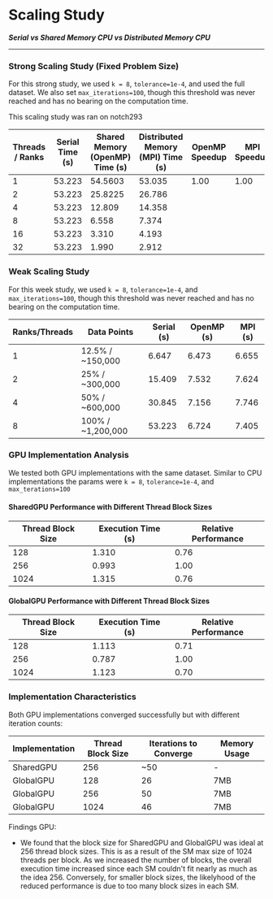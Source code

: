 # Scaling Study

**_Serial vs Shared Memory CPU vs Distributed Memory CPU_**

---

### Strong Scaling Study (Fixed Problem Size)

For this strong study, we used `k = 8`, `tolerance=1e-4`, and used the full dataset. We also set `max_iterations=100`, though this threshold was never reached and has no bearing on the computation time.

This scaling study was ran on notch293

| Threads / Ranks | Serial Time (s) | Shared Memory (OpenMP) Time (s) | Distributed Memory (MPI) Time (s) | OpenMP Speedup | MPI Speedup | Shared Memory Efficiency (%) | Distributed memory Efficiency (%) |
| --------------- | --------------- | ------------------------------- | --------------------------------- | -------------- | ----------- | ---------------------------- | --------------------------------- |
| 1               | 53.223          | 54.5603                         | 53.035                            | 1.00           | 1.00        | 100.0                        | 100.0                             |
| 2               | 53.223          | 25.8225                         | 26.786                            |                |             |                              |                                   |
| 4               | 53.223          | 12.809                          | 14.358                            |                |             |                              |                                   |
| 8               | 53.223          | 6.558                           | 7.374                             |                |             |                              |                                   |
| 16              | 53.223          | 3.310                           | 4.193                             |                |             |                              |                                   |
| 32              | 53.223          | 1.990                           | 2.912                             |                |             |                              |                                   |

### Weak Scaling Study

For this week study, we used `k = 8`, `tolerance=1e-4`, and `max_iterations=100`, though this threshold was never reached and has no bearing on the computation time.

| Ranks/Threads | Data Points       | Serial (s) | OpenMP (s) | MPI (s) |
| ------------- | ----------------- | ---------- | ---------- | ------- |
| 1             | 12.5% / ~150,000  | 6.647      | 6.473      | 6.655   |
| 2             | 25% / ~300,000    | 15.409     | 7.532      | 7.624   |
| 4             | 50% / ~600,000    | 30.845     | 7.156      | 7.746   |
| 8             | 100% / ~1,200,000 | 53.223     | 6.724      | 7.405   |

### GPU Implementation Analysis

We tested both GPU implementations with the same dataset. Similar to CPU implementations the params were `k = 8`, `tolerance=1e-4`, and `max_terations=100`

#### SharedGPU Performance with Different Thread Block Sizes

| Thread Block Size | Execution Time (s) | Relative Performance |
| ----------------- | ------------------ | -------------------- |
| 128               | 1.310              | 0.76                 |
| 256               | 0.993              | 1.00                 |
| 1024              | 1.315              | 0.76                 |

#### GlobalGPU Performance with Different Thread Block Sizes

| Thread Block Size | Execution Time (s) | Relative Performance |
| ----------------- | ------------------ | -------------------- |
| 128               | 1.113              | 0.71                 |
| 256               | 0.787              | 1.00                 |
| 1024              | 1.123              | 0.70                 |

### Implementation Characteristics

Both GPU implementations converged successfully but with different iteration counts:

| Implementation | Thread Block Size | Iterations to Converge | Memory Usage |
| -------------- | ----------------- | ---------------------- | ------------ |
| SharedGPU      | 256               | ~50                    | -            |
| GlobalGPU      | 128               | 26                     | 7MB          |
| GlobalGPU      | 256               | 50                     | 7MB          |
| GlobalGPU      | 1024              | 46                     | 7MB          |

Findings GPU:

- We found that the block size for SharedGPU and GlobalGPU was ideal at 256 thread block sizes. This is as a result of the SM max size of 1024 threads per block. As we increased the number of blocks, the overall execution time increased since each SM couldn't fit nearly as much as the idea 256. Conversely, for smaller block sizes, the likelyhood of the reduced performance is due to too many block sizes in each SM.

